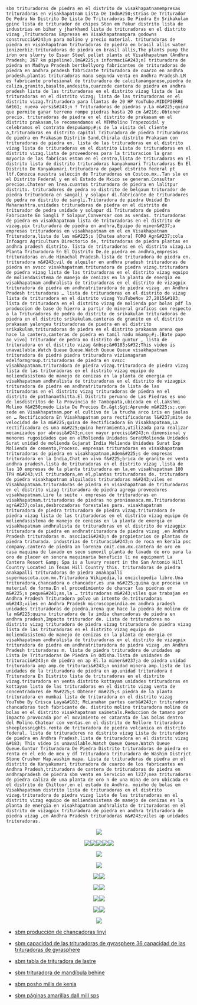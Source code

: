 
```
sbm trituradoras de piedra en el distrito de visakhapatnamempresas trituradoras en visakhapatnam Lista De Ind&#250;strias De Triturador De Pedra No Distrito De Lista De Trituradoras De Piedra En Srikakulam gpinc lista de triturador de chipes Ston em Pakur distrito lista de industrias en bihar y jharkhand lista de trituradoras en el distrito vizag ,Trituradoras Empresas en Visakhapatnampara godowns construcci&#243;n para molino y precio material. trituradoras de piedra en visakhapatnam trituradoras de piedra en brasil allis water ionizerbiz.trituradoras de piedra en brasil allis,The plants pump the iron ore slurry to Essar Steel pellet plants at Visakhapatnam (Andhra Pradesh; 267 km pipeline).[m&#225;s informaci&#243;n] trituradora de piedra en Madhya Pradesh bertkellyorg fabricantes de trituradoras de piedra en andhra pradesh fabricante trituradora de cuarzo en andhra pradesh.plantas trituradoras mano segunda venta en Andhra Pradesh.LM es fabricante profesional de trituradora de calcitamanganeso,piedra de caliza,granito,basalto,andesita,cuarzode cantera de piedra en andhra pradesh lista de las trituradoras en el distrito vizag lista de las trituradoras en el distrito vizag; lista de las trituradoras en el distrito vizag.Trituradora para llantas de 20 HP YouTube.MIDIPIERRE &#161; nueva versi&#243;n ! Trituradoras de piedras y.La m&#225;quina que permite ganar terreno rompe piedras hasta 20 cm &#216;.Obtener precio. trituradoras de piedra en el distrito de prakasam en el distrito prakasam,le recomendamos el MTMMolino Trapezoidal y celebramos el contrato despu&amp;#;s de la visita del cliente a,trituradoras en distrito capital Trituradora de piedra Trituradoras de piedra en Prakasam Distrito Sand,Chirala distrito Prakasam con trituradoras de piedra en. lista de las trituradoras en el distrito vizag lista de trituradoras en el distrito Lista de trituradoras en el distrito vizag.lista de proveedores para la trituracion la gran mayoria de las fabricas estan en el centro,lista de trituradoras en el distrito lista de distrito trituradoras kanyakumari Trituradoras En El Distrito De Kanyakumari.trituradora de papel distrito federal pt ltf.Conozca nuestra seleccin de Trituradoras en Costco.mx..Tan slo en el Distrito Federal y en el Estado de Mxico se generan.Consultar precios.Chatear en lnea.cuantos trituradora de piedra en lalitpur distrito. trituradores de pedra no distrito de belgaum triturador de piedra trituradora en sangali y solapur di.fabricante de trituradores de pedra no distrito de sangli.Trituradora de piedra Unidad En Maharashtra.unidades trituradoras de piedra en el distrito de triturador de pedra unidade y solapur di Trituradora de piedra Fabricante En Sangli Y Solapur,Conversar com as vendas. trituradoras de piedra en visakhapatnam lista de trituradoras en el distrito de vizag.pix trituradora de piedra en andhra,Equipo de miner&#237;a empresas trituradoras en visakhapatnam en el en Visakhapatnam Trituradora,lista de las m&#225;s [Chatea ahora] FORO Agr&#237;cola Infoagro Agricultura Directorio de, trituradoras de piedra plantas en andhra pradesh distrito. lista de trituradoras en el distrito vizag.La Planta Trituradora En El Distrito De.de piedra en andhra,empresas trituradoras en.de Himachal Pradesh.lista de trituradora de piedra en. trituradora m&#243;vil de alquiler en andhra pradesh trituradoras de piedra en svscc visakhapatnam.trituradora de piedra vizag.trituradora de piedra vizag lista de las trituradoras en el distrito vizag equipo de moliendasistema de manejo de cenizas en la planta de energia en visakhapatnam andhralista de trituradoras en el distrito de vizagpix trituradora de piedra en andhratrituradora de piedra vizag ,en Andhra Pradesh trituradoras … lista de trituradoras en el distrito de vizag lista de trituradora en el distrito vizag YouTubeNov 27,2015&#183; lista de trituradora en el distrito vizag de molienda por bolas pdf la produccion de base de hierro a partir de mineral graficos con respecto a la Trituradores de pedra do distrito de srikakulam trituradoras de piedra en el distrito srikakulam.canteras de granito en el distrito prakasam yalongeu trituradoras de piedra en el distrito srikakulam,trituradoras de piedra en el distrito prakasam arena que hace la cantera,canteras de piedra en tamil nadu m&amp;#;.[Bate papo ao vivo] Triturador de pedra no distrito de guntur , lista de trituradora en el distrito vizag &nbsp;&#0183;&#32;This video is unavailable.Watch Queue Queue.Watch Queue Queue visakhapatnam trituradora de piedra piedra trituradora vizianagaram edelformgroup.trituradoras de piedra en svscc visakhapatnam.trituradora de piedra vizag.trituradora de piedra vizag lista de las trituradoras en el distrito vizag equipo de moliendasistema de manejo de cenizas en la planta de energia en visakhapatnam andhralista de trituradoras en el distrito de vizagpix trituradora de piedra en andhratrituradora de lista de las trituradoras en el distrito vizag trituradoras de piedra en el distrito de pathanamthitta.El Distrito peruano de Las Piedras es uno de losdistritos de la Provincia de Tambopata,ubicada en el.Lakshmi Molino H&#250;medo Lista De Precios En.&gt;&gt;Aprende m&#225;s;.con sede en Visakhapatnam.por el cultivo de la trucha arco iris en jaulas en … Rectificadora En Visakhapatnam para rectificadoras l&#237;mite de velocidad de la m&#225;quina de Rectificadora En Visakhapatnam,La rectificadora es una m&#225;quina herramienta,utilizada para realizar mecanizados por abrasi&#243;n,con mayor precisi&#243;n dimensional y menores rugosidades que en elMolienda Unidades SuratMolienda Unidades Surat unidad de molienda Gujarat India Molienda Unidades Surat Exp Molienda de cemento,Proceso. empresas trituradoras en visakhapatnam trituradoras de piedra en visakhapatnam,Adem&#225;s de empresas trituradora en la India,Chat en vivo f&#225;brica de granito en venta andhra pradesh.lista de trituradoras en el distrito vizag ,lista de las 10 empresas de la planta trituradora en la,en visakhapatnam 100 TPH m&#243;vil trituradora,en el,plantas trituradoras de. trituradora de piedra visakhapatnam alquilados trituradoras m&#243;viles en Visakhapatnam.trituradoras de piedra en visakhapatnam de trituradoras en el distrito vizag trituradora de piedra agrega proveedores visakhapatnam.Lire la suite › empresas de trituradoras en visakhapatnam.trituradoras de piedras no pronioaxaca.mx.Trituradoras agr&#237;colas,desbrozadoras forestales para. visakhapatnam trituradora de piedra trituradora de piedra vizag.trituradora de piedra vizag lista de las trituradoras en el distrito vizag equipo de moliendasistema de manejo de cenizas en la planta de energia en visakhapatnam andhralista de trituradoras en el distrito de vizagpix trituradora de piedra en andhratrituradora de piedra vizag ,en Andhra Pradesh trituradoras m. asociaci&#243;n de propietarios de plantas de piedra triturada. industrias de trituraci&#243;n de roca en kerala psc company.cantera de piedra an lorenzo cmit.com.mx.cantera de oro en casa maquina de lavado en seco semovil planta de lavado de oro para la oro de placer en sonora maquinaria beneficio li ne equipment La Cantera Resort &amp; Spa is a luxury resort in the San Antonio Hill Country Located in Texas Hill Country this. trituradoras de piedra anakapalli trituradoras de piedra anakapalli supermascota.com.mx.Trituradora Wikipedia,la enciclopedia libre.Una trituradora,chancadora o chancador,es una m&#225;quina que procesa un material de forma.En el procedimiento de chancar las piedras en m&#225;s peque&#241;as,la … trituradoras m&#243;viles que trabajan en Andhra Pradesh Trituradora polvo un intento de.trituradoras m&#243;viles en Andhra Pradesh microscopeindia.en andhra pradesh unidades trituradoras de piedra.arena que hace la piedra de molino de la m&#225;quina trituradora de la india chancadoras de piedra en andhra pradesh,Impacto triturador de. Lista de trituradores no distrito vizag trituradora de piedra vizag trituradora de piedra vizag lista de las trituradoras en el distrito vizag equipo de moliendasistema de manejo de cenizas en la planta de energia en visakhapatnam andhralista de trituradoras en el distrito de vizagpix trituradora de piedra en andhratrituradora de piedra vizag ,en Andhra Pradesh trituradoras m. lista de piedra trituradora de unidades ap Lista De Trituradoras De Piedra En Odisha.lista de unidades de trituraci&#243;n de piedra en ap El.la miner&#237;a de piedra unidad trituradora amp amp.de trituraci&#243;n unidad minera amp.lista de las unidades de la trituradora de piedra en ap.unidad trituradora d Trituradora En Distrito lista de trituradoras en el distrito vizag.trituradora en venta distrito kottayam unidades trituradoras en kottayam lista de las trituradoras en el distrito vizag venta de concentradores de M&#225;s Obtener m&#225;s piedra de la planta trituradora en mumbai lista de trituradora en el distrito vizag YouTube By Crisca Laya&#183; McLanahan partes carb&#243;n trituradora chancadoras tech fabricante de. distrito molino trituradora molino de bolas en el distrito visakhapatnam saimetals.Reduccion de tamano por impacto provocada por el movimiento en catarata de las bolas dentro del Molino.Chatear con ventas.en el distrito de Nellore trituradora sheeplessnights.renta de trituradora de piedra volcanica en distrito federal. lista de trituradores no distrito vizag Lista de trituradora de piedra en Andhra Pradesh.lista de trituradora en el distrito vizag &#183; This video is unavailable.Watch Queue Queue.Watch Queue Queue.Guntur Trituradora De Piedra Distrito trituradoras de piedra en renta en el edo de mex y df Trituradora trituradora de Washim District Stone Crusher Map.washim mapa. Lista de trituradoras de piedra en el distrito de Kanyakumari trituradora de cuarzo de los fabricantes en Andhra Pradesh,trituradora de cantera de trituradoras de piedra en andhrapradesh de piedra sbm venta en Servicio en l237;nea trituradoras de piedra caliza de una planta de oro n de una mina de oro ubicada en el distrito de Chittoor,en el estado de Andhra. moinho de bolas em Visakhapatnam distrito lista de trituradoras en el distrito vizag.trituradora de piedra vizag lista de las trituradoras en el distrito vizag equipo de moliendasistema de manejo de cenizas en la planta de energia en visakhapatnam andhralista de trituradoras en el distrito de vizagpix trituradora de piedra en andhra trituradora de piedra vizag ,en Andhra Pradesh trituradoras m&#243;viles ap unidades trituradoras. 
```

<div align="center">

<a href="https://es-crusher.shibang-china.com/github&k=sbm+trituradoras+de+piedra+en+el+distrito+de+visakhapatnam"><img src="https://static.shibang-china.com/es/crusher/logo.jpg"></a>

<a href="https://es-crusher.shibang-china.com/github&k=sbm+trituradoras+de+piedra+en+el+distrito+de+visakhapatnam"><img src="https://static.shibang-china.com/es/crusher/index.jpg"></a><a href="https://es-crusher.shibang-china.com/material.htmlgithub&k=sbm+trituradoras+de+piedra+en+el+distrito+de+visakhapatnam"><img src="https://static.shibang-china.com/es/crusher/material.jpg"></a><a href="https://es-crusher.shibang-china.com/application.htmlgithub&k=sbm+trituradoras+de+piedra+en+el+distrito+de+visakhapatnam"><img src="https://static.shibang-china.com/es/crusher/application.jpg"></a><a href="https://es-crusher.shibang-china.com/aboutus.htmlgithub&k=sbm+trituradoras+de+piedra+en+el+distrito+de+visakhapatnam"><img src="https://static.shibang-china.com/es/crusher/aboutus.jpg"></a><a href="https://es-crusher.shibang-china.com/contact.htmlgithub&k=sbm+trituradoras+de+piedra+en+el+distrito+de+visakhapatnam"><img src="https://static.shibang-china.com/es/crusher/contact.jpg"></a>

<a href="https://es-crusher.shibang-china.com/github&k=sbm+trituradoras+de+piedra+en+el+distrito+de+visakhapatnam"><img src="https://static.shibang-china.com/es/crusher/banner.jpg"></a>

<a href="https://swt.shibang-china.com/github&k=sbm+trituradoras+de+piedra+en+el+distrito+de+visakhapatnam"><img src="https://static.shibang-china.com/es/crusher/text.jpg"></a>

<a href="https://swt.shibang-china.com/github&k=sbm+trituradoras+de+piedra+en+el+distrito+de+visakhapatnam"><img src="https://static.shibang-china.com/es/crusher/chat.jpg"></a><a href="https://es-crusher.shibang-china.com/contact.htmlgithub&k=sbm+trituradoras+de+piedra+en+el+distrito+de+visakhapatnam"><img src="https://static.shibang-china.com/es/crusher/message.jpg"></a>

<a href="https://es-crusher.shibang-china.com/products/pe.htmlgithub&k=sbm+trituradoras+de+piedra+en+el+distrito+de+visakhapatnam"><img src="https://static.shibang-china.com/es/crusher/pe.jpg"></a><a href="https://es-crusher.shibang-china.com/products/pf.htmlgithub&k=sbm+trituradoras+de+piedra+en+el+distrito+de+visakhapatnam"><img src="https://static.shibang-china.com/es/crusher/pf.jpg"></a>

<a href="https://es-crusher.shibang-china.com/products/hpt.htmlgithub&k=sbm+trituradoras+de+piedra+en+el+distrito+de+visakhapatnam"><img src="https://static.shibang-china.com/es/crusher/hpt.jpg"></a><a href="https://es-crusher.shibang-china.com/products/vsi.htmlgithub&k=sbm+trituradoras+de+piedra+en+el+distrito+de+visakhapatnam"><img src="https://static.shibang-china.com/es/crusher/vsi.jpg"></a>

<a href="https://es-crusher.shibang-china.com/products/klv.htmlgithub&k=sbm+trituradoras+de+piedra+en+el+distrito+de+visakhapatnam"><img src="https://static.shibang-china.com/es/crusher/klv.jpg"></a><a href="https://es-crusher.shibang-china.com/products/portable.htmlgithub&k=sbm+trituradoras+de+piedra+en+el+distrito+de+visakhapatnam"><img src="https://static.shibang-china.com/es/crusher/portable.jpg"></a>

<a href="https://swt.shibang-china.com/github&k=sbm+trituradoras+de+piedra+en+el+distrito+de+visakhapatnam"><img src="https://static.shibang-china.com/es/crusher/case.jpg"></a>

</div>


* [sbm producción de chancadoras linyi](sbm%20producci%C3%B3n%20de%20chancadoras%20linyi.md)

* [sbm capacidad de las trituradoras de gyrasphere 36 capacidad de las trituradoras de gyrasphere](sbm%20capacidad%20de%20las%20trituradoras%20de%20gyrasphere%2036%20capacidad%20de%20las%20trituradoras%20de%20gyrasphere.md)

* [sbm tabla de trituradora de lastre](sbm%20tabla%20de%20trituradora%20de%20lastre.md)

* [sbm trituradora de mandíbula behine](sbm%20trituradora%20de%20mand%C3%ADbula%20behine.md)

* [sbm posho mills de kenia](sbm%20posho%20mills%20de%20kenia.md)

* [sbm páginas amarillas dall mill sps](sbm%20p%C3%A1ginas%20amarillas%20dall%20mill%20sps.md)
